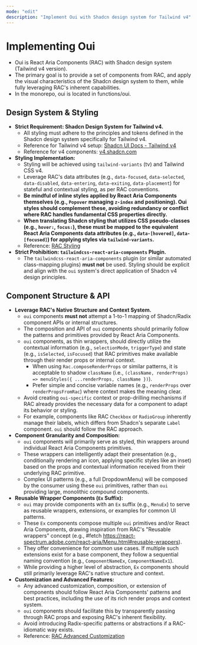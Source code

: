 ```yaml
---
mode: "edit"
description: "Implement Oui with Shadcn design system for Tailwind v4"
---
```


# Implementing Oui

- Oui is React Aria Components (RAC) with Shadcn design system (Tailwind v4 version).
- The primary goal is to provide a set of components from RAC, and apply the visual characteristics of the Shadcn design system to them, while fully leveraging RAC's inherent capabilities.
- In the monorepo, oui is located in functions/oui.

## Design System & Styling

- **Strict Requirement: Shadcn Design System for Tailwind v4.**
  - All styling must adhere to the principles and tokens defined in the Shadcn design system specifically for Tailwind v4.
  - Reference for Tailwind v4 setup: [Shadcn UI Docs - Tailwind v4](https://ui.shadcn.com/docs/tailwind-v4)
  - Reference for v4 components: [v4.shadcn.com](https://v4.shadcn.com/)
- **Styling Implementation:**
  - Styling will be achieved using `tailwind-variants` (tv) and Tailwind CSS v4.
  - Leverage RAC's data attributes (e.g., `data-focused`, `data-selected`, `data-disabled`, `data-entering`, `data-exiting`, `data-placement`) for stateful and contextual styling, as per RAC conventions.
  - **Be mindful of inline styles applied by React Aria Components themselves (e.g., `Popover` managing `z-index` and positioning). Oui styles should complement these, avoiding redundancy or conflict where RAC handles fundamental CSS properties directly.**
  - **When translating Shadcn styling that utilizes CSS pseudo-classes (e.g., `hover:`, `focus:`), these must be mapped to the equivalent React Aria Components data attributes (e.g., `data-[hovered]`, `data-[focused]`) for applying styles via `tailwind-variants`.**
  - Reference: [RAC Styling](https://react-spectrum.adobe.com/react-aria/styling.html)
- **Strict Prohibition: `tailwindcss-react-aria-components` Plugin.**
  - The `tailwindcss-react-aria-components` plugin (or similar automated class-mapping plugins) **must not** be used. Styling should be explicit and align with the `oui` system's direct application of Shadcn v4 design principles.

## Component Structure & API

- **Leverage RAC's Native Structure and Context System.**
  - `oui` components **must not** attempt a 1-to-1 mapping of Shadcn/Radix component APIs or internal structures.
  - The composition and API of `oui` components should primarily follow the patterns and primitives provided by React Aria Components.
  - `oui` components, as thin wrappers, should directly utilize the contextual information (e.g., `selectionMode`, `triggerType`) and state (e.g., `isSelected`, `isFocused`) that RAC primitives make available through their render props or internal context.
    - When using `Rac.composeRenderProps` or similar patterns, it is acceptable to shadow `className` (i.e., `(className, renderProps) => menuStyles({ ...renderProps, className })`).
    - Prefer simple and concise variable names (e.g., `renderProps` over `renderPropsFromRac`) where context makes the meaning clear.
  - Avoid creating `oui-specific` context or prop-drilling mechanisms if RAC already provides the necessary data for a component to adapt its behavior or styling.
  - For example, components like RAC `Checkbox` or `RadioGroup` inherently manage their labels, which differs from Shadcn's separate `Label` component. `oui` should follow the RAC approach.
- **Component Granularity and Composition:**
  - `oui` components will primarily serve as styled, thin wrappers around individual React Aria Components primitives.
  - These wrappers can intelligently adapt their presentation (e.g., conditionally rendering an icon, applying specific styles like an inset) based on the props and contextual information received from their underlying RAC primitive.
  - Complex UI patterns (e.g., a full DropdownMenu) will be composed by the consumer using these `oui` primitives, rather than `oui` providing large, monolithic compound components.
- **Reusable Wrapper Components (`Ex` Suffix):**
  - `oui` may provide components with an `Ex` suffix (e.g., `MenuEx`) to serve as reusable wrappers, extensions, or examples for common UI patterns.
  - These `Ex` components compose multiple `oui` primitives and/or React Aria Components, drawing inspiration from RAC's "Reusable wrappers" concept (e.g., #fetch https://react-spectrum.adobe.com/react-aria/Menu.html#reusable-wrappers).
  - They offer convenience for common use cases. If multiple such extensions exist for a base component, they follow a sequential naming convention (e.g., `ComponentNameEx`, `ComponentNameEx1`).
  - While providing a higher level of abstraction, `Ex` components should still primarily leverage RAC's native structure and context.
- **Customization and Advanced Features:**
  - Any advanced customization, composition, or extension of components should follow React Aria Components' patterns and best practices, including the use of its rich render props and context system.
  - `oui` components should facilitate this by transparently passing through RAC props and exposing RAC's inherent flexibility.
  - Avoid introducing Radix-specific patterns or abstractions if a RAC-idiomatic way exists.
  - Reference: [RAC Advanced Customization](https://react-spectrum.adobe.com/react-aria/advanced.html)
